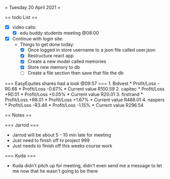 = Tuesday 20 April 2021 =

== todo List ==
- [X] video calls:
	- [X] edu buddy students meeting @08:00
- [X] Continue with login site:
	- Things to get done today:
		- [X] Once logged in store username to a json file called user.json
		- [X] Restructure react app
		- [X] Create a new model called memories
		- [X] Store new memory to db
		- [ ] Create a file section then save that file the db

=== EasyEquites shares had a look @09:57 ===
	1. Bidvest
		* Profit/Loss -R0.68
		* Profit/Loss -0.67%
		* Current value R100.59
	2. capitec
		* Profit/Loss +R0.01
		* Profit/Loss +0.05%
		* Current value R20.01
	3. firstrand
		* Profit/Loss +R8.01
		* Profit/Loss +1.67%
		* Current value R488.01
	4. naspers
		* Profit/Loss -R3.46
		* Profit/Loss -1.15%
		* Current value R296.54

== Notes ==

=== Jarrod ===
- Jarrod will be about 5 - 10 min late for meeting
- Just need to finish off tv project 999
- Just needs to finish off this weeks course work

=== Kuda ===
- Kuda didn't pitch up for meeting, didn't even send me a message to let me now that he wasn't going to be there
